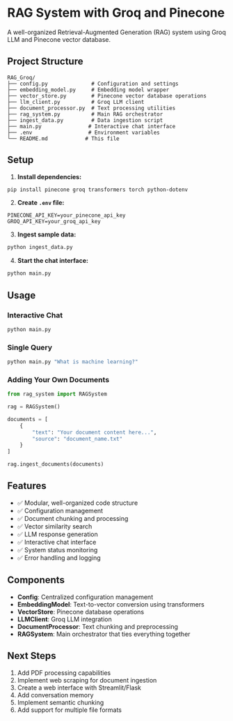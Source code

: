 # RAG System with Groq and Pinecone

A well-organized Retrieval-Augmented Generation (RAG) system using Groq LLM and Pinecone vector database.

## Project Structure

```
RAG_Groq/
├── config.py              # Configuration and settings
├── embedding_model.py     # Embedding model wrapper
├── vector_store.py        # Pinecone vector database operations
├── llm_client.py          # Groq LLM client
├── document_processor.py  # Text processing utilities
├── rag_system.py          # Main RAG orchestrator
├── ingest_data.py         # Data ingestion script
├── main.py               # Interactive chat interface
├── .env                  # Environment variables
└── README.md            # This file
```

## Setup

1. **Install dependencies:**
```bash
pip install pinecone groq transformers torch python-dotenv
```

2. **Create `.env` file:**
```env
PINECONE_API_KEY=your_pinecone_api_key
GROQ_API_KEY=your_groq_api_key
```

3. **Ingest sample data:**
```bash
python ingest_data.py
```

4. **Start the chat interface:**
```bash
python main.py
```

## Usage

### Interactive Chat
```bash
python main.py
```

### Single Query
```bash
python main.py "What is machine learning?"
```

### Adding Your Own Documents
```python
from rag_system import RAGSystem

rag = RAGSystem()

documents = [
    {
        "text": "Your document content here...",
        "source": "document_name.txt"
    }
]

rag.ingest_documents(documents)
```

## Features

- ✅ Modular, well-organized code structure
- ✅ Configuration management
- ✅ Document chunking and processing
- ✅ Vector similarity search
- ✅ LLM response generation
- ✅ Interactive chat interface
- ✅ System status monitoring
- ✅ Error handling and logging

## Components

- **Config**: Centralized configuration management
- **EmbeddingModel**: Text-to-vector conversion using transformers
- **VectorStore**: Pinecone database operations
- **LLMClient**: Groq LLM integration
- **DocumentProcessor**: Text chunking and preprocessing
- **RAGSystem**: Main orchestrator that ties everything together

## Next Steps

1. Add PDF processing capabilities
2. Implement web scraping for document ingestion
3. Create a web interface with Streamlit/Flask
4. Add conversation memory
5. Implement semantic chunking
6. Add support for multiple file formats